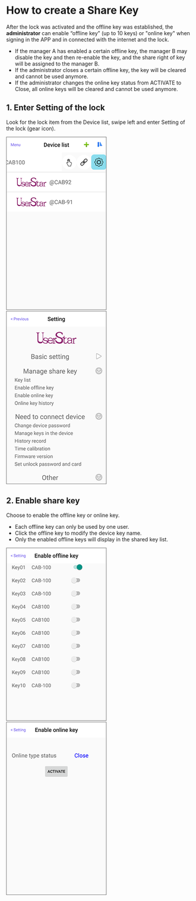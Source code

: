 # How to create a Share Key

After the lock was activated and the offline key was established, the **administrator** can enable “offline key” \(up to 10 keys\) or "online key" when signing in the APP and in connected with the internet and the lock.

* If the manager A has enabled a certain offline key, the manager B may disable the key and then re-enable the key, and the share right of key will be assigned to the manager B.
* If the administrator closes a certain offline key, the key will be cleared and cannot be used anymore.
* If the administrator changes the online key status from ACTIVATE to Close, all online keys will be cleared and cannot be used anymore.

## 1. Enter Setting of the lock <a id="enter-setting-of-the-lock"></a>

Look for the lock item from the Device list, swipe left and enter Setting of the lock \(gear icon\).

![](../.gitbook/assets/screenshot_2019-11-15-16-51-00-939_com.userstar.phonekey.png) ![](../.gitbook/assets/screenshot_2019-11-15-17-31-57-774_com.userstar.phonekey.png)

## 2. Enable share key <a id="enable-share-key"></a>

Choose to enable the offline key or online key.

* Each offline key can only be used by one user.
* Click the offline key to modify the device key name.
* Only the enabled offline keys will display in the shared key list.

![](../.gitbook/assets/screenshot_2019-11-18-09-17-04-587_com.userstar.phonekey.png) ![](../.gitbook/assets/screenshot_2019-11-18-09-17-20-375_com.userstar.phonekey.png)

